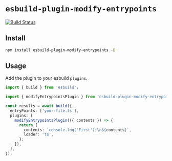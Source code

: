 # `esbuild-plugin-modify-entrypoints`

[![Build Status](https://github.com/webdeveric/esbuild-plugin-modify-entrypoints/workflows/Node.js%20CI/badge.svg)](https://github.com/webdeveric/esbuild-plugin-modify-entrypoints/actions)

## Install

```sh
npm install esbuild-plugin-modify-entrypoints -D
```

## Usage

Add the plugin to your esbuild `plugins`.

```ts
import { build } from 'esbuild';

import { modifyEntrypointsPlugin } from 'esbuild-plugin-modify-entrypoints';

const results = await build({
  entryPoints: ['your-file.ts'],
  plugins: [
    modifyEntrypointsPlugin(({ contents }) => {
      return {
        contents: `console.log('First');\n${contents}`,
        loader: 'ts',
      };
    }),
  ],
});
```
